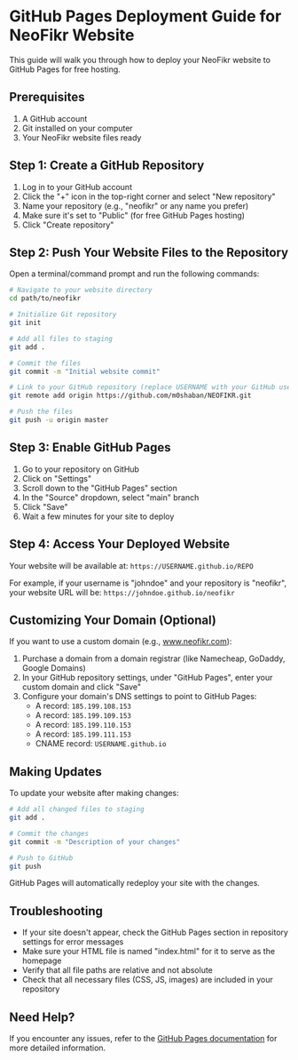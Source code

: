 # GitHub Pages Deployment Guide for NeoFikr Website

This guide will walk you through how to deploy your NeoFikr website to GitHub Pages for free hosting.

## Prerequisites

1. A GitHub account
2. Git installed on your computer
3. Your NeoFikr website files ready

## Step 1: Create a GitHub Repository

1. Log in to your GitHub account
2. Click the "+" icon in the top-right corner and select "New repository"
3. Name your repository (e.g., "neofikr" or any name you prefer)
4. Make sure it's set to "Public" (for free GitHub Pages hosting)
5. Click "Create repository"

## Step 2: Push Your Website Files to the Repository

Open a terminal/command prompt and run the following commands:

```bash
# Navigate to your website directory
cd path/to/neofikr

# Initialize Git repository
git init

# Add all files to staging
git add .

# Commit the files
git commit -m "Initial website commit"

# Link to your GitHub repository (replace USERNAME with your GitHub username and REPO with your repository name)
git remote add origin https://github.com/m0shaban/NEOFIKR.git

# Push the files
git push -u origin master
```

## Step 3: Enable GitHub Pages

1. Go to your repository on GitHub
2. Click on "Settings"
3. Scroll down to the "GitHub Pages" section
4. In the "Source" dropdown, select "main" branch
5. Click "Save"
6. Wait a few minutes for your site to deploy

## Step 4: Access Your Deployed Website

Your website will be available at:
`https://USERNAME.github.io/REPO`

For example, if your username is "johndoe" and your repository is "neofikr", your website URL will be:
`https://johndoe.github.io/neofikr`

## Customizing Your Domain (Optional)

If you want to use a custom domain (e.g., www.neofikr.com):

1. Purchase a domain from a domain registrar (like Namecheap, GoDaddy, Google Domains)
2. In your GitHub repository settings, under "GitHub Pages", enter your custom domain and click "Save"
3. Configure your domain's DNS settings to point to GitHub Pages:
   - A record: `185.199.108.153`
   - A record: `185.199.109.153`
   - A record: `185.199.110.153`
   - A record: `185.199.111.153`
   - CNAME record: `USERNAME.github.io`

## Making Updates

To update your website after making changes:

```bash
# Add all changed files to staging
git add .

# Commit the changes
git commit -m "Description of your changes"

# Push to GitHub
git push
```

GitHub Pages will automatically redeploy your site with the changes.

## Troubleshooting

- If your site doesn't appear, check the GitHub Pages section in repository settings for error messages
- Make sure your HTML file is named "index.html" for it to serve as the homepage
- Verify that all file paths are relative and not absolute
- Check that all necessary files (CSS, JS, images) are included in your repository

## Need Help?

If you encounter any issues, refer to the [GitHub Pages documentation](https://docs.github.com/en/pages) for more detailed information.
